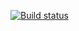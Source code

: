 
[![Build status](https://ci.appveyor.com/api/projects/status/qffl2amo7cayml4m?svg=true)](https://ci.appveyor.com/project/KudrMar/les9-6)


